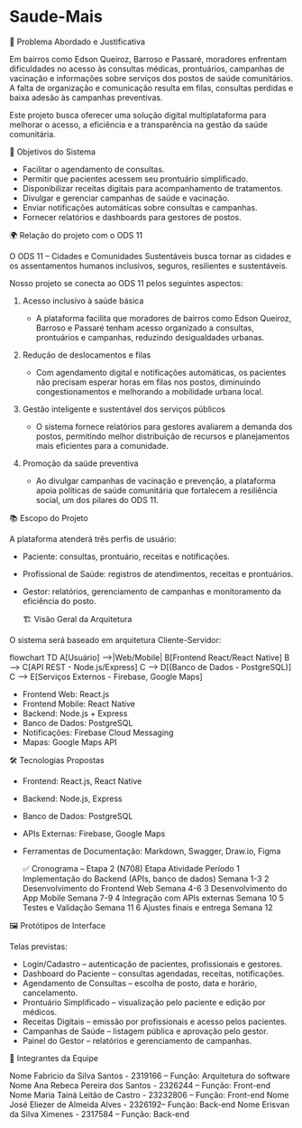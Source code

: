 ﻿# Saude-Mais

📌 Problema Abordado e Justificativa

Em bairros como Edson Queiroz, Barroso e Passaré, moradores enfrentam dificuldades no acesso às consultas médicas, prontuários, campanhas de vacinação e informações sobre serviços dos postos de saúde comunitários.
A falta de organização e comunicação resulta em filas, consultas perdidas e baixa adesão às campanhas preventivas.

Este projeto busca oferecer uma solução digital multiplataforma para melhorar o acesso, a eficiência e a transparência na gestão da saúde comunitária.

🎯 Objetivos do Sistema

- Facilitar o agendamento de consultas.
- Permitir que pacientes acessem seu prontuário simplificado.
- Disponibilizar receitas digitais para acompanhamento de tratamentos.
- Divulgar e gerenciar campanhas de saúde e vacinação.
- Enviar notificações automáticas sobre consultas e campanhas.
- Fornecer relatórios e dashboards para gestores de postos.

🌍 Relação do projeto com o ODS 11

O ODS 11 – Cidades e Comunidades Sustentáveis busca tornar as cidades e os assentamentos humanos inclusivos, seguros, resilientes e sustentáveis.

Nosso projeto se conecta ao ODS 11 pelos seguintes aspectos:

1. Acesso inclusivo à saúde básica

   - A plataforma facilita que moradores de bairros como Edson Queiroz, Barroso e Passaré tenham acesso organizado a consultas, prontuários e campanhas, reduzindo desigualdades urbanas.

2. Redução de deslocamentos e filas

   - Com agendamento digital e notificações automáticas, os pacientes não precisam esperar horas em filas nos postos, diminuindo congestionamentos e melhorando a mobilidade urbana local.

3. Gestão inteligente e sustentável dos serviços públicos

   - O sistema fornece relatórios para gestores avaliarem a demanda dos postos, permitindo melhor distribuição de recursos e planejamentos mais eficientes para a comunidade.

4. Promoção da saúde preventiva

   - Ao divulgar campanhas de vacinação e prevenção, a plataforma apoia políticas de saúde comunitária que fortalecem a resiliência social, um dos pilares do ODS 11.

📚 Escopo do Projeto

A plataforma atenderá três perfis de usuário:

- Paciente: consultas, prontuário, receitas e notificações.
- Profissional de Saúde: registros de atendimentos, receitas e prontuários.
- Gestor: relatórios, gerenciamento de campanhas e monitoramento da eficiência do posto.

  🏗️ Visão Geral da Arquitetura

O sistema será baseado em arquitetura Cliente-Servidor:

flowchart TD
A[Usuário] -->|Web/Mobile| B[Frontend React/React Native]
B --> C[API REST - Node.js/Express]
C --> D[(Banco de Dados - PostgreSQL)]
C --> E[Serviços Externos - Firebase, Google Maps]

- Frontend Web: React.js
- Frontend Mobile: React Native
- Backend: Node.js + Express
- Banco de Dados: PostgreSQL
- Notificações: Firebase Cloud Messaging
- Mapas: Google Maps API

🛠️ Tecnologias Propostas

- Frontend: React.js, React Native
- Backend: Node.js, Express
- Banco de Dados: PostgreSQL
- APIs Externas: Firebase, Google Maps
- Ferramentas de Documentação: Markdown, Swagger, Draw.io, Figma

  ✅ Cronograma – Etapa 2 (N708)
  Etapa Atividade Período
  1 Implementação do Backend (APIs, banco de dados) Semana 1-3
  2 Desenvolvimento do Frontend Web Semana 4-6
  3 Desenvolvimento do App Mobile Semana 7-9
  4 Integração com APIs externas Semana 10
  5 Testes e Validação Semana 11
  6 Ajustes finais e entrega Semana 12

🖼️ Protótipos de Interface

Telas previstas:

- Login/Cadastro – autenticação de pacientes, profissionais e gestores.
- Dashboard do Paciente – consultas agendadas, receitas, notificações.
- Agendamento de Consultas – escolha de posto, data e horário, cancelamento.
- Prontuário Simplificado – visualização pelo paciente e edição por médicos.
- Receitas Digitais – emissão por profissionais e acesso pelos pacientes.
- Campanhas de Saúde – listagem pública e aprovação pelo gestor.
- Painel do Gestor – relatórios e gerenciamento de campanhas.

👥 Integrantes da Equipe

Nome Fabricio da Silva Santos - 2319166 – Função: Arquitetura do software
Nome Ana Rebeca Pereira dos Santos - 2326244 – Função: Front-end
Nome Maria Tainá Leitão de Castro - 23232806 – Função: Front-end
Nome José Eliezer de Almeida Alves - 2326192– Função: Back-end
Nome Erisvan da Silva Ximenes - 2317584 – Função: Back-end
